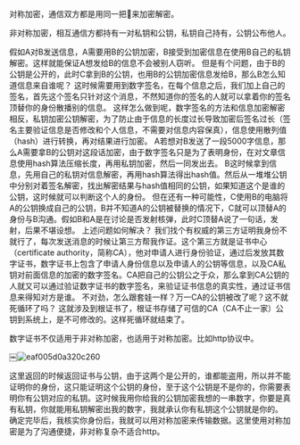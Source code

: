 对称加密，通信双方都是用同一把🔑来加密解密。

非对称加密，相互通信方都持有一对私钥和公钥，私钥自己持有，公钥公布他人。

假如A对B发送信息，A需要用B的公钥加密，B接受到加密信息在使用B自己的私钥解密。这样就能保证A想发给B的信息不会被别人窃听。
但是有个问题，由于B的公钥是公开的，此时C拿到B的公钥，也用B的公钥加密信息发给B，那么B怎么知道信息来自谁呢？
这时候需要用到数字签名，在每个信息之后，我们加上自己的签名，首先这个签名只针对这个消息，不然知道你的签名的人就可以拿着你的签名顶替你的身份散播别的信息。
这样怎么做到呢，数字签名的方法和信息加密解密相反，私钥加密公钥解密，为了防止由于信息的长度过长导致加密后签名过长（签名主要验证信息是否修改和个人信息，不需要对信息内容保真），信息使用散列值（hash）进行转换，再对结果进行加密。
A若想对B发送了一段5000字信息，那么A需要拿B的公钥对这段话加密，由于数字签名只是为了表明身份，在对文章信息使用hash算法压缩长度，再用私钥加密，然后一同发出去。
B这时候拿到信息，先用自己的私钥对信息解密，再用hash算法得出hash值。然后从一堆堆公钥中分别对着签名解密，找出解密结果与hash值相同的公钥，如果知道这个是谁的公钥，这时候就可以判断这个人的身份。
但在还有一种可能性，C使用B的电脑将A的公钥换成自己的公钥，B并不知道A的公钥被替换的情况下，C就可以顶替A的身份与B沟通。假如B和A是在讨论是否发射核弹，此时C顶替A说了一句话，发射，后果不堪设想。
上述问题如何解决？
我们找个有权威的第三方证明我身份不就行了，每次发送消息的时候让第三方帮我作证。这个第三方就是证书中心（certificate authority，简称CA），他对申请人进行身份验证，通过后发放其数字证书，数字证书上包含了申请人身份信息以及申请人的公钥等信息，以及CA私钥对前面信息的加密的数字签名。CA把自己的公钥公之于众，那么拿到CA公钥的人就又可以通过验证数字证书的数字签名，来验证证书信息的真实性，通过证书信息来得知对方是谁。
不对劲，怎么跟套娃一样？万一CA的公钥被改了呢？这不就死循环了吗？
这就涉及到根证书了，根证书存储了可信的CA（CA不止一家）公钥到系统上，是不可修改的。这样死循环就结束了。

数字证书不仅适用于非对称加密，也适用于对称加密。比如http协议中。

￼![eaf005d0a320c260](assets/eaf005d0a320c260.jpg)

这里返回的时候返回证书与公钥，由于这两个是公开的，谁都能盗用，所以并不能证明你的身份，这只能证明这个公钥的身份，至于这个公钥是不是你的，你需要表明你有公钥对应的私钥。这时候我用你给我的公钥加密我想的一串数字，你要是真有私钥，你就能用私钥解密出我的数字，我就承认你有私钥这个公钥就是你的。
确定完毕后，我核实你身份后，我就可以用对称加密来传输数据。这里使用对称加密是为了沟通便捷，非对称复杂不适合http。